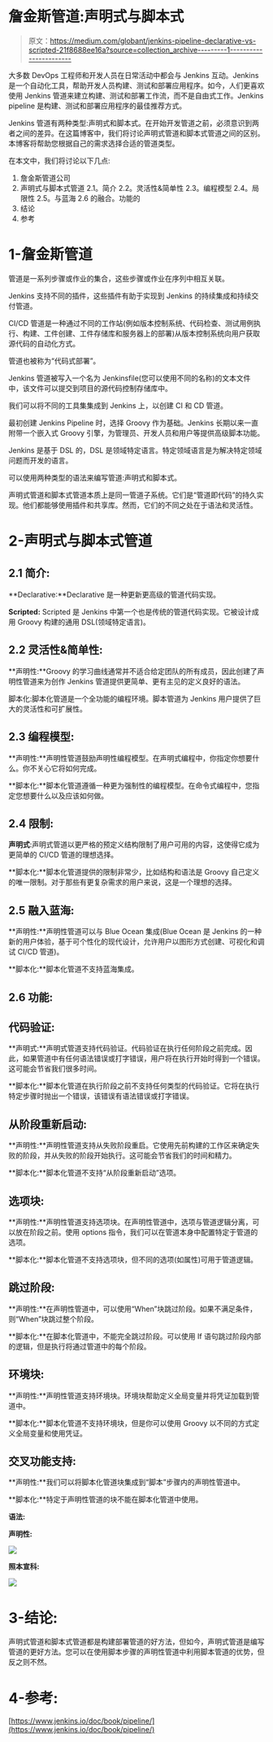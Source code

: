 # 詹金斯管道:声明式与脚本式

> 原文：<https://medium.com/globant/jenkins-pipeline-declarative-vs-scripted-21f8688ee16a?source=collection_archive---------1----------------------->

大多数 DevOps 工程师和开发人员在日常活动中都会与 Jenkins 互动。Jenkins 是一个自动化工具，帮助开发人员构建、测试和部署应用程序。如今，人们更喜欢使用 Jenkins 管道来建立构建、测试和部署工作流，而不是自由式工作。Jenkins pipeline 是构建、测试和部署应用程序的最佳推荐方式。

Jenkins 管道有两种类型:声明式和脚本式。在开始开发管道之前，必须意识到两者之间的差异。在这篇博客中，我们将讨论声明式管道和脚本式管道之间的区别。本博客将帮助您根据自己的需求选择合适的管道类型。

在本文中，我们将讨论以下几点:

1.  詹金斯管道公司
2.  声明式与脚本式管道
    2.1。简介
    2.2。灵活性&简单性
    2.3。编程模型
    2.4。局限性
    2.5。与蓝海
    2.6 的融合。功能的
3.  结论
4.  参考

# **1-詹金斯管道**

管道是一系列步骤或作业的集合，这些步骤或作业在序列中相互关联。

Jenkins 支持不同的插件，这些插件有助于实现到 Jenkins 的持续集成和持续交付管道。

CI/CD 管道是一种通过不同的工作站(例如版本控制系统、代码检查、测试用例执行、构建、工件创建、工件存储库和服务器上的部署)从版本控制系统向用户获取源代码的自动化方式。

管道也被称为“代码式部署”。

Jenkins 管道被写入一个名为 Jenkinsfile(您可以使用不同的名称)的文本文件中，该文件可以提交到项目的源代码控制存储库中。

我们可以将不同的工具集集成到 Jenkins 上，以创建 CI 和 CD 管道。

最初创建 Jenkins Pipeline 时，选择 Groovy 作为基础。Jenkins 长期以来一直附带一个嵌入式 Groovy 引擎，为管理员、开发人员和用户等提供高级脚本功能。

Jenkins 是基于 DSL 的，DSL 是领域特定语言。特定领域语言是为解决特定领域问题而开发的语言。

可以使用两种类型的语法来编写管道:声明式和脚本式。

声明式管道和脚本式管道本质上是同一管道子系统。它们是“管道即代码”的持久实现。他们都能够使用插件和共享库。然而，它们的不同之处在于语法和灵活性。

# **2-声明式与脚本式管道**

## **2.1 简介:**

**Declarative:**Declarative 是一种更新更高级的管道代码实现。

**Scripted:** Scripted 是 Jenkins 中第一个也是传统的管道代码实现。它被设计成用 Groovy 构建的通用 DSL(领域特定语言)。

## **2.2 灵活性&简单性:**

**声明性:**Groovy 的学习曲线通常并不适合给定团队的所有成员，因此创建了声明性管道来为创作 Jenkins 管道提供更简单、更有主见的定义良好的语法。

脚本化:脚本化管道是一个全功能的编程环境。脚本管道为 Jenkins 用户提供了巨大的灵活性和可扩展性。

## **2.3 编程模型:**

**声明性:**声明性管道鼓励声明性编程模型。在声明式编程中，你指定你想要什么。你不关心它将如何完成。

**脚本化:**脚本化管道遵循一种更为强制性的编程模型。在命令式编程中，您指定您想要什么以及应该如何做。

## **2.4 限制:**

**声明式**:声明式管道以更严格的预定义结构限制了用户可用的内容，这使得它成为更简单的 CI/CD 管道的理想选择。

**脚本化:**脚本化管道提供的限制非常少，比如结构和语法是 Groovy 自己定义的唯一限制。对于那些有更复杂需求的用户来说，这是一个理想的选择。

## **2.5 融入蓝海:**

**声明性:**声明性管道可以与 Blue Ocean 集成(Blue Ocean 是 Jenkins 的一种新的用户体验，基于可个性化的现代设计，允许用户以图形方式创建、可视化和调试 CI/CD 管道)。

**脚本化:**脚本化管道不支持蓝海集成。

## **2.6 功能:**

## **代码验证:**

**声明式:**声明式管道支持代码验证。代码验证在执行任何阶段之前完成。因此，如果管道中有任何语法错误或打字错误，用户将在执行开始时得到一个错误。这可能会节省我们很多时间。

**脚本化:**脚本化管道在执行阶段之前不支持任何类型的代码验证。它将在执行特定步骤时抛出一个错误，该错误有语法错误或打字错误。

## **从阶段重新启动:**

**声明性:**声明性管道支持从失败阶段重启。它使用先前构建的工作区来确定失败的阶段，并从失败的阶段开始执行。这可能会节省我们的时间和精力。

**脚本化:**脚本化管道不支持“从阶段重新启动”选项。

## **选项块:**

**声明性:**声明性管道支持选项块。在声明性管道中，选项与管道逻辑分离，可以放在阶段之前。使用 options 指令，我们可以在管道本身中配置特定于管道的选项。

**脚本化:**脚本化管道不支持选项块，但不同的选项(如属性)可用于管道逻辑。

## **跳过阶段:**

**声明性:**在声明性管道中，可以使用“When”块跳过阶段。如果不满足条件，则“When”块跳过整个阶段。

**脚本化:**在脚本化管道中，不能完全跳过阶段。可以使用 If 语句跳过阶段内部的逻辑，但是执行将通过管道中的每个阶段。

## **环境块:**

**声明性:**声明性管道支持环境块。环境块帮助定义全局变量并将凭证加载到管道中。

**脚本化:**脚本化管道不支持环境块，但是你可以使用 Groovy 以不同的方式定义全局变量和使用凭证。

## **交叉功能支持:**

**声明性:**我们可以将脚本化管道块集成到“脚本”步骤内的声明性管道中。

**脚本化:**特定于声明性管道的块不能在脚本化管道中使用。

**语法:**

**声明性:**

![](img/545da56176d34caddf470d8a7f97c8e9.png)

**照本宣科:**

![](img/64c6188fdd606802b12d4c8c8b529be6.png)

# **3-结论:**

声明式管道和脚本式管道都是构建部署管道的好方法，但如今，声明式管道是编写管道的更好方法。您可以在使用脚本步骤的声明性管道中利用脚本管道的优势，但反之则不然。

# **4-参考:**

[https://www.jenkins.io/doc/book/pipeline/](https://www.jenkins.io/doc/book/pipeline/)